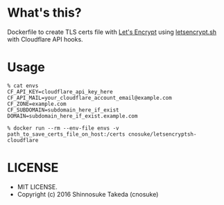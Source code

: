 # What's this?

Dockerfile to create TLS certs file with [Let's Encrypt](https://letsencrypt.org/)
using [letsencrypt.sh](https://github.com/lukas2511/letsencrypt.sh)
with Cloudflare API hooks.

# Usage

```
% cat envs
CF_API_KEY=cloudflare_api_key_here
CF_API_MAIL=your_cloudflare_account_email@example.com
CF_ZONE=example.com
CF_SUBDOMAIN=subdomain_here_if_exist
DOMAIN=subdomain_here_if_exist.example.com
```

```
% docker run --rm --env-file envs -v path_to_save_certs_file_on_host:/certs cnosuke/letsencryptsh-cloudflare
```

# LICENSE

- MIT LICENSE.
- Copyright (c) 2016 Shinnosuke Takeda (cnosuke)
